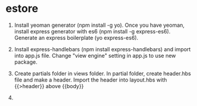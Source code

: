 # estore

1.  Install yeoman generator (npm install -g yo).  Once you have yeoman, install express generator with es6 (npm install -g express-es6).  Generate an express boilerplate (yo express-es6).

2. Install express-handlebars (npm install express-handlebars) and import into app.js file.  Change "view engine" setting in app.js to use new package.

3. Create partials folder in views folder.  In partial folder, create header.hbs file and make a header.  Import the header into layout.hbs with {{>header}} above {{body}}

4. 